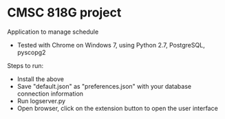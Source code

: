 CMSC 818G project
================

Application to manage schedule

- Tested with Chrome on Windows 7, using Python 2.7, PostgreSQL, pyscopg2

Steps to run:
- Install the above
- Save "default.json" as "preferences.json" with your database connection information
- Run logserver.py
- Open browser, click on the extension button to open the user interface
